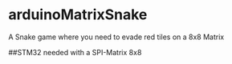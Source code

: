 # arduinoMatrixSnake
A Snake game where you need to evade red tiles on a 8x8 Matrix

##STM32 needed with a SPI-Matrix 8x8
